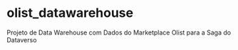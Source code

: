 # olist_datawarehouse
Projeto de Data Warehouse com Dados do Marketplace Olist para a Saga do Dataverso
